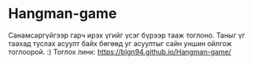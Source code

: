 # Hangman-game
Санамсаргүйгээр гарч ирэх үгийг үсэг бүрээр тааж тоглоно. Таныг үг таахад туслах асуулт байх бөгөөд уг асуултыг сайн уншин ойлгож тоглоорой. :)
Тоглох линк: https://blgn94.github.io/Hangman-game/
